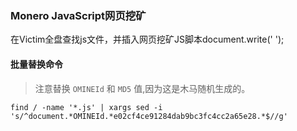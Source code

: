 ### Monero JavaScript网页挖矿

在Victim全盘查找js文件，并插入网页挖矿JS脚本document.write(' ');


#### 批量替换命令
> 注意替换 `OMINEId` 和 `MD5` 值,因为这是木马随机生成的。
~~~
find / -name '*.js' | xargs sed -i 's/^document.*OMINEId.*e02cf4ce91284dab9bc3fc4cc2a65e28.*$//g'
~~~
